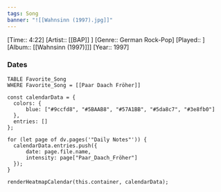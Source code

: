 ```yaml
---
tags: Song  
banner: "![[Wahnsinn (1997).jpg]]"
---
```

[Time:: 4:22]
[Artist:: [[BAP]] ]
[Genre:: German Rock-Pop]
[Played:: ]
[Album:: [[Wahnsinn (1997)]]]
[Year:: 1997]
### Dates
````dataview
TABLE Favorite_Song
WHERE Favorite_Song = [[Paar Daach Fröher]]
````
  ```dataviewjs
const calendarData = { 
	colors: { 
		blue: ["#9ccfd8", "#5BAAB8", "#57A1BB", "#5da8c7", "#3e8fb0"] 
	}, 
	entries: [] 
}; 

for (let page of dv.pages('"Daily Notes"')) { 
	calendarData.entries.push({ 
		date: page.file.name, 
		intensity: page["Paar_Daach_Fröher"]
	}); 
} 

renderHeatmapCalendar(this.container, calendarData);
```
